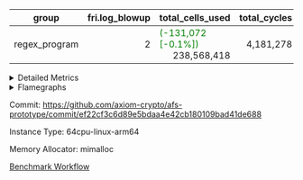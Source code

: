 | group | fri.log_blowup | total_cells_used | total_cycles | total_proof_time_ms |
| --- | --- | --- | --- | --- |
| regex_program | <div style='text-align: right'>2</div>  | <span style="color: green">(-131,072 [-0.1%])</span> <div style='text-align: right'>238,568,418</div>  | <div style='text-align: right'>4,181,278</div>  | <span style="color: green">(-147.0 [-0.5%])</span> <div style='text-align: right'>26,982.0</div>  |


<details>
<summary>Detailed Metrics</summary>

| group | collect_metrics | execute_time_ms | total_cells_used | total_cycles |
| --- | --- | --- | --- | --- |
| regex_program | true | <span style="color: green">(-3.0 [-0.0%])</span> <div style='text-align: right'>67,022.0</div>  | <span style="color: green">(-131,072 [-0.1%])</span> <div style='text-align: right'>238,568,418</div>  | <div style='text-align: right'>4,181,278</div>  |

| group | chip_name | collect_metrics | rows_used |
| --- | --- | --- | --- |
| regex_program | ProgramChip | true | <div style='text-align: right'>89,849</div>  |
| regex_program | VmConnectorAir | true | <div style='text-align: right'>2</div>  |
| regex_program | Boundary | true | <div style='text-align: right'>69,182</div>  |
| regex_program | Merkle | true | <div style='text-align: right'>70,464</div>  |
| regex_program | AccessAdapter<2> | true | <div style='text-align: right'>42</div>  |
| regex_program | AccessAdapter<4> | true | <div style='text-align: right'>22</div>  |
| regex_program | AccessAdapter<8> | true | <div style='text-align: right'>69,182</div>  |
| regex_program | PhantomAir | true | <div style='text-align: right'>289</div>  |
| regex_program | <Rv32BaseAluAdapterAir,BaseAluCoreAir<4, 8>> | true | <div style='text-align: right'>1,150,370</div>  |
| regex_program | <Rv32BaseAluAdapterAir,LessThanCoreAir<4, 8>> | true | <div style='text-align: right'>38,011</div>  |
| regex_program | <Rv32BaseAluAdapterAir,ShiftCoreAir<4, 8>> | true | <div style='text-align: right'>218,647</div>  |
| regex_program | <Rv32LoadStoreAdapterAir,LoadStoreCoreAir<4>> | true | <div style='text-align: right'>1,961,112</div>  |
| regex_program | <Rv32LoadStoreAdapterAir,LoadSignExtendCoreAir<4, 8>> | true | <div style='text-align: right'>702</div>  |
| regex_program | <Rv32BranchAdapterAir,BranchEqualCoreAir<4>> | true | <div style='text-align: right'>282,062</div>  |
| regex_program | <Rv32BranchAdapterAir,BranchLessThanCoreAir<4, 8>> | true | <div style='text-align: right'>198,078</div>  |
| regex_program | <Rv32CondRdWriteAdapterAir,Rv32JalLuiCoreAir> | true | <div style='text-align: right'>96,821</div>  |
| regex_program | <Rv32JalrAdapterAir,Rv32JalrCoreAir> | true | <div style='text-align: right'>130,425</div>  |
| regex_program | <Rv32RdWriteAdapterAir,Rv32AuipcCoreAir> | true | <div style='text-align: right'>39,548</div>  |
| regex_program | <Rv32MultAdapterAir,MultiplicationCoreAir<4, 8>> | true | <div style='text-align: right'>52,087</div>  |
| regex_program | <Rv32MultAdapterAir,MulHCoreAir<4, 8>> | true | <div style='text-align: right'>244</div>  |
| regex_program | <Rv32MultAdapterAir,DivRemCoreAir<4, 8>> | true | <div style='text-align: right'>114</div>  |
| regex_program | <Rv32HintStoreAdapterAir,Rv32HintStoreCoreAir> | true | <div style='text-align: right'>12,767</div>  |
| regex_program | KeccakVmAir | true | <div style='text-align: right'>24</div>  |
| regex_program | Poseidon2VmAir<BabyBearParameters> | true | <div style='text-align: right'>139,646</div>  |
| regex_program | BitwiseOperationLookupAir<8> | true | <div style='text-align: right'>65,536</div>  |
| regex_program | RangeTupleCheckerAir<2> | true | <div style='text-align: right'>524,288</div>  |
| regex_program | VariableRangeCheckerAir | true | <span style="color: green">(-131,072 [-50.0%])</span> <div style='text-align: right'>131,072</div>  |

| group | collect_metrics | dsl_ir | opcode | frequency |
| --- | --- | --- | --- | --- |
| regex_program | true |  | ADD | <div style='text-align: right'>1,007,883</div>  |
| regex_program | true |  | AND | <div style='text-align: right'>66,796</div>  |
| regex_program | true |  | AUIPC | <div style='text-align: right'>39,548</div>  |
| regex_program | true |  | BEQ | <div style='text-align: right'>160,039</div>  |
| regex_program | true |  | BGE | <div style='text-align: right'>294</div>  |
| regex_program | true |  | BGEU | <div style='text-align: right'>121,615</div>  |
| regex_program | true |  | BLT | <div style='text-align: right'>5,141</div>  |
| regex_program | true |  | BLTU | <div style='text-align: right'>71,028</div>  |
| regex_program | true |  | BNE | <div style='text-align: right'>122,023</div>  |
| regex_program | true |  | DIVU | <div style='text-align: right'>114</div>  |
| regex_program | true |  | HINT_STOREW | <div style='text-align: right'>12,767</div>  |
| regex_program | true |  | JAL | <div style='text-align: right'>52,348</div>  |
| regex_program | true |  | JALR | <div style='text-align: right'>130,425</div>  |
| regex_program | true |  | KECCAK256 | <div style='text-align: right'>1</div>  |
| regex_program | true |  | LOADB | <div style='text-align: right'>694</div>  |
| regex_program | true |  | LOADBU | <div style='text-align: right'>27,294</div>  |
| regex_program | true |  | LOADH | <div style='text-align: right'>8</div>  |
| regex_program | true |  | LOADHU | <div style='text-align: right'>95</div>  |
| regex_program | true |  | LOADW | <div style='text-align: right'>1,142,678</div>  |
| regex_program | true |  | LUI | <div style='text-align: right'>44,473</div>  |
| regex_program | true |  | MUL | <div style='text-align: right'>52,087</div>  |
| regex_program | true |  | MULHU | <div style='text-align: right'>244</div>  |
| regex_program | true |  | OR | <div style='text-align: right'>23,544</div>  |
| regex_program | true |  | PHANTOM | <div style='text-align: right'>289</div>  |
| regex_program | true |  | SLL | <div style='text-align: right'>213,556</div>  |
| regex_program | true |  | SLT | <div style='text-align: right'>5</div>  |
| regex_program | true |  | SLTU | <div style='text-align: right'>38,006</div>  |
| regex_program | true |  | SRA | <div style='text-align: right'>1</div>  |
| regex_program | true |  | SRL | <div style='text-align: right'>5,090</div>  |
| regex_program | true |  | STOREB | <div style='text-align: right'>12,737</div>  |
| regex_program | true |  | STOREH | <div style='text-align: right'>10,074</div>  |
| regex_program | true |  | STOREW | <div style='text-align: right'>768,234</div>  |
| regex_program | true |  | SUB | <div style='text-align: right'>42,583</div>  |
| regex_program | true |  | XOR | <div style='text-align: right'>9,564</div>  |

| group | air_name | collect_metrics | dsl_ir | opcode | cells_used |
| --- | --- | --- | --- | --- | --- |
| regex_program | <Rv32BaseAluAdapterAir,BaseAluCoreAir<4, 8>> | true |  | ADD | <div style='text-align: right'>36,283,788</div>  |
| regex_program | AccessAdapter<8> | true |  | ADD | <div style='text-align: right'>85</div>  |
| regex_program | Boundary | true |  | ADD | <div style='text-align: right'>200</div>  |
| regex_program | Merkle | true |  | ADD | <div style='text-align: right'>128</div>  |
| regex_program | <Rv32BaseAluAdapterAir,BaseAluCoreAir<4, 8>> | true |  | AND | <div style='text-align: right'>2,404,656</div>  |
| regex_program | <Rv32RdWriteAdapterAir,Rv32AuipcCoreAir> | true |  | AUIPC | <div style='text-align: right'>830,508</div>  |
| regex_program | AccessAdapter<8> | true |  | AUIPC | <div style='text-align: right'>51</div>  |
| regex_program | Boundary | true |  | AUIPC | <div style='text-align: right'>120</div>  |
| regex_program | Merkle | true |  | AUIPC | <div style='text-align: right'>3,520</div>  |
| regex_program | <Rv32BranchAdapterAir,BranchEqualCoreAir<4>> | true |  | BEQ | <div style='text-align: right'>4,161,014</div>  |
| regex_program | <Rv32BranchAdapterAir,BranchLessThanCoreAir<4, 8>> | true |  | BGE | <div style='text-align: right'>9,408</div>  |
| regex_program | <Rv32BranchAdapterAir,BranchLessThanCoreAir<4, 8>> | true |  | BGEU | <div style='text-align: right'>3,891,680</div>  |
| regex_program | <Rv32BranchAdapterAir,BranchLessThanCoreAir<4, 8>> | true |  | BLT | <div style='text-align: right'>164,512</div>  |
| regex_program | <Rv32BranchAdapterAir,BranchLessThanCoreAir<4, 8>> | true |  | BLTU | <div style='text-align: right'>2,272,896</div>  |
| regex_program | <Rv32BranchAdapterAir,BranchEqualCoreAir<4>> | true |  | BNE | <div style='text-align: right'>3,172,598</div>  |
| regex_program | <Rv32MultAdapterAir,DivRemCoreAir<4, 8>> | true |  | DIVU | <div style='text-align: right'>6,498</div>  |
| regex_program | <Rv32HintStoreAdapterAir,Rv32HintStoreCoreAir> | true |  | HINT_STOREW | <div style='text-align: right'>331,942</div>  |
| regex_program | AccessAdapter<8> | true |  | HINT_STOREW | <div style='text-align: right'>108,528</div>  |
| regex_program | Boundary | true |  | HINT_STOREW | <div style='text-align: right'>255,360</div>  |
| regex_program | Merkle | true |  | HINT_STOREW | <div style='text-align: right'>408,704</div>  |
| regex_program | <Rv32CondRdWriteAdapterAir,Rv32JalLuiCoreAir> | true |  | JAL | <div style='text-align: right'>942,264</div>  |
| regex_program | <Rv32JalrAdapterAir,Rv32JalrCoreAir> | true |  | JALR | <div style='text-align: right'>3,651,900</div>  |
| regex_program | AccessAdapter<2> | true |  | KECCAK256 | <div style='text-align: right'>231</div>  |
| regex_program | AccessAdapter<4> | true |  | KECCAK256 | <div style='text-align: right'>143</div>  |
| regex_program | AccessAdapter<8> | true |  | KECCAK256 | <div style='text-align: right'>68</div>  |
| regex_program | Boundary | true |  | KECCAK256 | <div style='text-align: right'>160</div>  |
| regex_program | KeccakVmAir | true |  | KECCAK256 | <div style='text-align: right'>75,936</div>  |
| regex_program | Merkle | true |  | KECCAK256 | <div style='text-align: right'>128</div>  |
| regex_program | <Rv32LoadStoreAdapterAir,LoadSignExtendCoreAir<4, 8>> | true |  | LOADB | <div style='text-align: right'>24,290</div>  |
| regex_program | AccessAdapter<8> | true |  | LOADB | <div style='text-align: right'>51</div>  |
| regex_program | Boundary | true |  | LOADB | <div style='text-align: right'>120</div>  |
| regex_program | Merkle | true |  | LOADB | <div style='text-align: right'>704</div>  |
| regex_program | <Rv32LoadStoreAdapterAir,LoadStoreCoreAir<4>> | true |  | LOADBU | <div style='text-align: right'>1,091,760</div>  |
| regex_program | AccessAdapter<8> | true |  | LOADBU | <div style='text-align: right'>221</div>  |
| regex_program | Boundary | true |  | LOADBU | <div style='text-align: right'>520</div>  |
| regex_program | Merkle | true |  | LOADBU | <div style='text-align: right'>1,920</div>  |
| regex_program | <Rv32LoadStoreAdapterAir,LoadSignExtendCoreAir<4, 8>> | true |  | LOADH | <div style='text-align: right'>280</div>  |
| regex_program | <Rv32LoadStoreAdapterAir,LoadStoreCoreAir<4>> | true |  | LOADHU | <div style='text-align: right'>3,800</div>  |
| regex_program | <Rv32LoadStoreAdapterAir,LoadStoreCoreAir<4>> | true |  | LOADW | <div style='text-align: right'>45,707,120</div>  |
| regex_program | AccessAdapter<8> | true |  | LOADW | <div style='text-align: right'>2,975</div>  |
| regex_program | Boundary | true |  | LOADW | <div style='text-align: right'>7,000</div>  |
| regex_program | Merkle | true |  | LOADW | <div style='text-align: right'>24,128</div>  |
| regex_program | <Rv32CondRdWriteAdapterAir,Rv32JalLuiCoreAir> | true |  | LUI | <div style='text-align: right'>800,514</div>  |
| regex_program | AccessAdapter<8> | true |  | LUI | <div style='text-align: right'>17</div>  |
| regex_program | Boundary | true |  | LUI | <div style='text-align: right'>40</div>  |
| regex_program | <Rv32MultAdapterAir,MultiplicationCoreAir<4, 8>> | true |  | MUL | <div style='text-align: right'>1,614,697</div>  |
| regex_program | <Rv32MultAdapterAir,MulHCoreAir<4, 8>> | true |  | MULHU | <div style='text-align: right'>9,516</div>  |
| regex_program | <Rv32BaseAluAdapterAir,BaseAluCoreAir<4, 8>> | true |  | OR | <div style='text-align: right'>847,584</div>  |
| regex_program | PhantomAir | true |  | PHANTOM | <div style='text-align: right'>1,734</div>  |
| regex_program | <Rv32BaseAluAdapterAir,ShiftCoreAir<4, 8>> | true |  | SLL | <div style='text-align: right'>11,318,468</div>  |
| regex_program | <Rv32BaseAluAdapterAir,LessThanCoreAir<4, 8>> | true |  | SLT | <div style='text-align: right'>185</div>  |
| regex_program | <Rv32BaseAluAdapterAir,LessThanCoreAir<4, 8>> | true |  | SLTU | <div style='text-align: right'>1,406,222</div>  |
| regex_program | AccessAdapter<8> | true |  | SLTU | <div style='text-align: right'>17</div>  |
| regex_program | Boundary | true |  | SLTU | <div style='text-align: right'>40</div>  |
| regex_program | <Rv32BaseAluAdapterAir,ShiftCoreAir<4, 8>> | true |  | SRA | <div style='text-align: right'>53</div>  |
| regex_program | <Rv32BaseAluAdapterAir,ShiftCoreAir<4, 8>> | true |  | SRL | <div style='text-align: right'>269,770</div>  |
| regex_program | <Rv32LoadStoreAdapterAir,LoadStoreCoreAir<4>> | true |  | STOREB | <div style='text-align: right'>509,480</div>  |
| regex_program | AccessAdapter<8> | true |  | STOREB | <div style='text-align: right'>1,173</div>  |
| regex_program | Boundary | true |  | STOREB | <div style='text-align: right'>2,760</div>  |
| regex_program | Merkle | true |  | STOREB | <div style='text-align: right'>9,024</div>  |
| regex_program | <Rv32LoadStoreAdapterAir,LoadStoreCoreAir<4>> | true |  | STOREH | <div style='text-align: right'>402,960</div>  |
| regex_program | AccessAdapter<8> | true |  | STOREH | <div style='text-align: right'>85,221</div>  |
| regex_program | Boundary | true |  | STOREH | <div style='text-align: right'>200,520</div>  |
| regex_program | Merkle | true |  | STOREH | <div style='text-align: right'>321,344</div>  |
| regex_program | <Rv32LoadStoreAdapterAir,LoadStoreCoreAir<4>> | true |  | STOREW | <div style='text-align: right'>30,729,360</div>  |
| regex_program | AccessAdapter<8> | true |  | STOREW | <div style='text-align: right'>389,640</div>  |
| regex_program | Boundary | true |  | STOREW | <div style='text-align: right'>916,800</div>  |
| regex_program | Merkle | true |  | STOREW | <div style='text-align: right'>1,485,184</div>  |
| regex_program | <Rv32BaseAluAdapterAir,BaseAluCoreAir<4, 8>> | true |  | SUB | <div style='text-align: right'>1,532,988</div>  |
| regex_program | <Rv32BaseAluAdapterAir,BaseAluCoreAir<4, 8>> | true |  | XOR | <div style='text-align: right'>344,304</div>  |

| group | commit_exe_time_ms | execute_and_trace_gen_time_ms | execute_time_ms | fri.log_blowup | keygen_time_ms | num_segments | total_cells_used | total_cycles | total_proof_time_ms |
| --- | --- | --- | --- | --- | --- | --- | --- | --- | --- |
| regex_program | <span style="color: red">(+3.0 [+7.7%])</span> <div style='text-align: right'>42.0</div>  | <span style="color: red">(+43.0 [+0.6%])</span> <div style='text-align: right'>7,602.0</div>  | <span style="color: red">(+32.0 [+0.7%])</span> <div style='text-align: right'>4,874.0</div>  | <div style='text-align: right'>2</div>  | <span style="color: green">(-20.0 [-9.7%])</span> <div style='text-align: right'>187.0</div>  | <div style='text-align: right'>1</div>  | <span style="color: green">(-131,072 [-0.1%])</span> <div style='text-align: right'>238,568,418</div>  | <div style='text-align: right'>4,181,278</div>  | <span style="color: green">(-147.0 [-0.5%])</span> <div style='text-align: right'>26,982.0</div>  |

| group | air_name | constraints | interactions | quotient_deg |
| --- | --- | --- | --- | --- |
| regex_program | ProgramAir | <div style='text-align: right'>4</div>  | <div style='text-align: right'>1</div>  | <div style='text-align: right'>1</div>  |
| regex_program | VmConnectorAir | <div style='text-align: right'>9</div>  | <div style='text-align: right'>3</div>  | <div style='text-align: right'>2</div>  |
| regex_program | PersistentBoundaryAir<8> | <div style='text-align: right'>6</div>  | <div style='text-align: right'>3</div>  | <div style='text-align: right'>2</div>  |
| regex_program | MemoryMerkleAir<8> | <div style='text-align: right'>40</div>  | <div style='text-align: right'>4</div>  | <div style='text-align: right'>2</div>  |
| regex_program | AccessAdapterAir<2> | <div style='text-align: right'>14</div>  | <div style='text-align: right'>5</div>  | <div style='text-align: right'>2</div>  |
| regex_program | AccessAdapterAir<4> | <div style='text-align: right'>14</div>  | <div style='text-align: right'>5</div>  | <div style='text-align: right'>2</div>  |
| regex_program | AccessAdapterAir<8> | <div style='text-align: right'>14</div>  | <div style='text-align: right'>5</div>  | <div style='text-align: right'>2</div>  |
| regex_program | AccessAdapterAir<16> | <div style='text-align: right'>14</div>  | <div style='text-align: right'>5</div>  | <div style='text-align: right'>2</div>  |
| regex_program | AccessAdapterAir<32> | <div style='text-align: right'>14</div>  | <div style='text-align: right'>5</div>  | <div style='text-align: right'>2</div>  |
| regex_program | AccessAdapterAir<64> | <div style='text-align: right'>14</div>  | <div style='text-align: right'>5</div>  | <div style='text-align: right'>2</div>  |
| regex_program | PhantomAir | <div style='text-align: right'>5</div>  | <div style='text-align: right'>3</div>  | <div style='text-align: right'>2</div>  |
| regex_program | VmAirWrapper<Rv32BaseAluAdapterAir, BaseAluCoreAir<4, 8> | <div style='text-align: right'>43</div>  | <div style='text-align: right'>19</div>  | <div style='text-align: right'>2</div>  |
| regex_program | VmAirWrapper<Rv32BaseAluAdapterAir, LessThanCoreAir<4, 8> | <div style='text-align: right'>39</div>  | <div style='text-align: right'>17</div>  | <div style='text-align: right'>2</div>  |
| regex_program | VmAirWrapper<Rv32BaseAluAdapterAir, ShiftCoreAir<4, 8> | <div style='text-align: right'>90</div>  | <div style='text-align: right'>23</div>  | <div style='text-align: right'>2</div>  |
| regex_program | VmAirWrapper<Rv32LoadStoreAdapterAir, LoadStoreCoreAir<4> | <div style='text-align: right'>38</div>  | <div style='text-align: right'>17</div>  | <div style='text-align: right'>2</div>  |
| regex_program | VmAirWrapper<Rv32LoadStoreAdapterAir, LoadSignExtendCoreAir<4, 8> | <div style='text-align: right'>33</div>  | <div style='text-align: right'>18</div>  | <div style='text-align: right'>2</div>  |
| regex_program | VmAirWrapper<Rv32BranchAdapterAir, BranchEqualCoreAir<4> | <div style='text-align: right'>25</div>  | <div style='text-align: right'>11</div>  | <div style='text-align: right'>2</div>  |
| regex_program | VmAirWrapper<Rv32BranchAdapterAir, BranchLessThanCoreAir<4, 8> | <div style='text-align: right'>41</div>  | <div style='text-align: right'>13</div>  | <div style='text-align: right'>2</div>  |
| regex_program | VmAirWrapper<Rv32CondRdWriteAdapterAir, Rv32JalLuiCoreAir> | <div style='text-align: right'>22</div>  | <div style='text-align: right'>10</div>  | <div style='text-align: right'>2</div>  |
| regex_program | VmAirWrapper<Rv32JalrAdapterAir, Rv32JalrCoreAir> | <div style='text-align: right'>20</div>  | <div style='text-align: right'>16</div>  | <div style='text-align: right'>2</div>  |
| regex_program | VmAirWrapper<Rv32RdWriteAdapterAir, Rv32AuipcCoreAir> | <div style='text-align: right'>15</div>  | <div style='text-align: right'>11</div>  | <div style='text-align: right'>2</div>  |
| regex_program | VmAirWrapper<Rv32MultAdapterAir, MultiplicationCoreAir<4, 8> | <div style='text-align: right'>26</div>  | <div style='text-align: right'>19</div>  | <div style='text-align: right'>2</div>  |
| regex_program | VmAirWrapper<Rv32MultAdapterAir, MulHCoreAir<4, 8> | <div style='text-align: right'>38</div>  | <div style='text-align: right'>24</div>  | <div style='text-align: right'>2</div>  |
| regex_program | VmAirWrapper<Rv32MultAdapterAir, DivRemCoreAir<4, 8> | <div style='text-align: right'>88</div>  | <div style='text-align: right'>25</div>  | <div style='text-align: right'>2</div>  |
| regex_program | VmAirWrapper<Rv32HintStoreAdapterAir, Rv32HintStoreCoreAir> | <div style='text-align: right'>17</div>  | <div style='text-align: right'>15</div>  | <div style='text-align: right'>2</div>  |
| regex_program | KeccakVmAir | <div style='text-align: right'>4,571</div>  | <div style='text-align: right'>321</div>  | <div style='text-align: right'>2</div>  |
| regex_program | Poseidon2VmAir<BabyBearParameters> | <div style='text-align: right'>525</div>  | <div style='text-align: right'>32</div>  | <div style='text-align: right'>2</div>  |
| regex_program | BitwiseOperationLookupAir<8> | <div style='text-align: right'>4</div>  | <div style='text-align: right'>2</div>  | <div style='text-align: right'>2</div>  |
| regex_program | RangeTupleCheckerAir<2> | <div style='text-align: right'>4</div>  | <div style='text-align: right'>1</div>  | <div style='text-align: right'>1</div>  |
| regex_program | VariableRangeCheckerAir | <div style='text-align: right'>4</div>  | <div style='text-align: right'>1</div>  | <div style='text-align: right'>1</div>  |

| group | air_name | segment | cells | main_cols | perm_cols | prep_cols | rows |
| --- | --- | --- | --- | --- | --- | --- | --- |
| regex_program | ProgramAir | 0 | <div style='text-align: right'>2,359,296</div>  | <div style='text-align: right'>10</div>  | <div style='text-align: right'>8</div>  |  | <div style='text-align: right'>131,072</div>  |
| regex_program | VmConnectorAir | 0 | <div style='text-align: right'>32</div>  | <div style='text-align: right'>4</div>  | <div style='text-align: right'>12</div>  | <div style='text-align: right'>1</div>  | <div style='text-align: right'>2</div>  |
| regex_program | PersistentBoundaryAir<8> | 0 | <div style='text-align: right'>4,194,304</div>  | <div style='text-align: right'>20</div>  | <div style='text-align: right'>12</div>  |  | <div style='text-align: right'>131,072</div>  |
| regex_program | MemoryMerkleAir<8> | 0 | <div style='text-align: right'>6,815,744</div>  | <div style='text-align: right'>32</div>  | <div style='text-align: right'>20</div>  |  | <div style='text-align: right'>131,072</div>  |
| regex_program | AccessAdapterAir<2> | 0 | <div style='text-align: right'>2,240</div>  | <div style='text-align: right'>11</div>  | <div style='text-align: right'>24</div>  |  | <div style='text-align: right'>64</div>  |
| regex_program | AccessAdapterAir<4> | 0 | <div style='text-align: right'>1,184</div>  | <div style='text-align: right'>13</div>  | <div style='text-align: right'>24</div>  |  | <div style='text-align: right'>32</div>  |
| regex_program | AccessAdapterAir<8> | 0 | <div style='text-align: right'>5,373,952</div>  | <div style='text-align: right'>17</div>  | <div style='text-align: right'>24</div>  |  | <div style='text-align: right'>131,072</div>  |
| regex_program | PhantomAir | 0 | <div style='text-align: right'>9,216</div>  | <div style='text-align: right'>6</div>  | <div style='text-align: right'>12</div>  |  | <div style='text-align: right'>512</div>  |
| regex_program | VmAirWrapper<Rv32BaseAluAdapterAir, BaseAluCoreAir<4, 8> | 0 | <div style='text-align: right'>243,269,632</div>  | <div style='text-align: right'>36</div>  | <div style='text-align: right'>80</div>  |  | <div style='text-align: right'>2,097,152</div>  |
| regex_program | VmAirWrapper<Rv32BaseAluAdapterAir, LessThanCoreAir<4, 8> | 0 | <div style='text-align: right'>5,046,272</div>  | <div style='text-align: right'>37</div>  | <div style='text-align: right'>40</div>  |  | <div style='text-align: right'>65,536</div>  |
| regex_program | VmAirWrapper<Rv32BaseAluAdapterAir, ShiftCoreAir<4, 8> | 0 | <div style='text-align: right'>27,525,120</div>  | <div style='text-align: right'>53</div>  | <div style='text-align: right'>52</div>  |  | <div style='text-align: right'>262,144</div>  |
| regex_program | VmAirWrapper<Rv32LoadStoreAdapterAir, LoadStoreCoreAir<4> | 0 | <div style='text-align: right'>234,881,024</div>  | <div style='text-align: right'>40</div>  | <div style='text-align: right'>72</div>  |  | <div style='text-align: right'>2,097,152</div>  |
| regex_program | VmAirWrapper<Rv32LoadStoreAdapterAir, LoadSignExtendCoreAir<4, 8> | 0 | <div style='text-align: right'>113,664</div>  | <div style='text-align: right'>35</div>  | <div style='text-align: right'>76</div>  |  | <div style='text-align: right'>1,024</div>  |
| regex_program | VmAirWrapper<Rv32BranchAdapterAir, BranchEqualCoreAir<4> | 0 | <div style='text-align: right'>38,797,312</div>  | <div style='text-align: right'>26</div>  | <div style='text-align: right'>48</div>  |  | <div style='text-align: right'>524,288</div>  |
| regex_program | VmAirWrapper<Rv32BranchAdapterAir, BranchLessThanCoreAir<4, 8> | 0 | <div style='text-align: right'>23,068,672</div>  | <div style='text-align: right'>32</div>  | <div style='text-align: right'>56</div>  |  | <div style='text-align: right'>262,144</div>  |
| regex_program | VmAirWrapper<Rv32CondRdWriteAdapterAir, Rv32JalLuiCoreAir> | 0 | <div style='text-align: right'>8,126,464</div>  | <div style='text-align: right'>18</div>  | <div style='text-align: right'>44</div>  |  | <div style='text-align: right'>131,072</div>  |
| regex_program | VmAirWrapper<Rv32JalrAdapterAir, Rv32JalrCoreAir> | 0 | <div style='text-align: right'>8,388,608</div>  | <div style='text-align: right'>28</div>  | <div style='text-align: right'>36</div>  |  | <div style='text-align: right'>131,072</div>  |
| regex_program | VmAirWrapper<Rv32RdWriteAdapterAir, Rv32AuipcCoreAir> | 0 | <div style='text-align: right'>3,211,264</div>  | <div style='text-align: right'>21</div>  | <div style='text-align: right'>28</div>  |  | <div style='text-align: right'>65,536</div>  |
| regex_program | VmAirWrapper<Rv32MultAdapterAir, MultiplicationCoreAir<4, 8> | 0 | <div style='text-align: right'>7,274,496</div>  | <div style='text-align: right'>31</div>  | <div style='text-align: right'>80</div>  |  | <div style='text-align: right'>65,536</div>  |
| regex_program | VmAirWrapper<Rv32MultAdapterAir, MulHCoreAir<4, 8> | 0 | <div style='text-align: right'>35,584</div>  | <div style='text-align: right'>39</div>  | <div style='text-align: right'>100</div>  |  | <div style='text-align: right'>256</div>  |
| regex_program | VmAirWrapper<Rv32MultAdapterAir, DivRemCoreAir<4, 8> | 0 | <div style='text-align: right'>20,608</div>  | <div style='text-align: right'>57</div>  | <div style='text-align: right'>104</div>  |  | <div style='text-align: right'>128</div>  |
| regex_program | VmAirWrapper<Rv32HintStoreAdapterAir, Rv32HintStoreCoreAir> | 0 | <div style='text-align: right'>1,015,808</div>  | <div style='text-align: right'>26</div>  | <div style='text-align: right'>36</div>  |  | <div style='text-align: right'>16,384</div>  |
| regex_program | KeccakVmAir | 0 | <div style='text-align: right'>142,464</div>  | <div style='text-align: right'>3,164</div>  | <div style='text-align: right'>1,288</div>  |  | <div style='text-align: right'>32</div>  |
| regex_program | Poseidon2VmAir<BabyBearParameters> | 0 | <div style='text-align: right'>164,364,288</div>  | <div style='text-align: right'>559</div>  | <div style='text-align: right'>68</div>  |  | <div style='text-align: right'>262,144</div>  |
| regex_program | BitwiseOperationLookupAir<8> | 0 | <div style='text-align: right'>655,360</div>  | <div style='text-align: right'>2</div>  | <div style='text-align: right'>8</div>  | <div style='text-align: right'>3</div>  | <div style='text-align: right'>65,536</div>  |
| regex_program | RangeTupleCheckerAir<2> | 0 | <div style='text-align: right'>4,718,592</div>  | <div style='text-align: right'>1</div>  | <div style='text-align: right'>8</div>  | <div style='text-align: right'>2</div>  | <div style='text-align: right'>524,288</div>  |
| regex_program | VariableRangeCheckerAir | 0 | <span style="color: green">(-1,179,648 [-50.0%])</span> <div style='text-align: right'>1,179,648</div>  | <div style='text-align: right'>1</div>  | <div style='text-align: right'>8</div>  | <div style='text-align: right'>2</div>  | <span style="color: green">(-131,072 [-50.0%])</span> <div style='text-align: right'>131,072</div>  |

| group | segment | execute_and_trace_gen_time_ms | stark_prove_excluding_trace_time_ms | total_cells |
| --- | --- | --- | --- | --- |
| regex_program | 0 | <span style="color: red">(+13.0 [+0.5%])</span> <div style='text-align: right'>2,719.0</div>  | <span style="color: green">(-203.0 [-1.2%])</span> <div style='text-align: right'>16,661.0</div>  | <span style="color: green">(-1,179,648 [-0.1%])</span> <div style='text-align: right'>790,590,848</div>  |

</details>



<details>
<summary>Flamegraphs</summary>

[![](https://axiom-public-data-sandbox-us-east-1.s3.us-east-1.amazonaws.com/benchmark/github/flamegraphs/ef22cf3c6d89e5bdaa4e42cb180109bad41de688/regex-2-2-64cpu-linux-arm64-mimalloc-regex_program.dsl_ir.opcode.air_name.cells_used.reverse.svg)](https://axiom-public-data-sandbox-us-east-1.s3.us-east-1.amazonaws.com/benchmark/github/flamegraphs/ef22cf3c6d89e5bdaa4e42cb180109bad41de688/regex-2-2-64cpu-linux-arm64-mimalloc-regex_program.dsl_ir.opcode.air_name.cells_used.reverse.svg)
[![](https://axiom-public-data-sandbox-us-east-1.s3.us-east-1.amazonaws.com/benchmark/github/flamegraphs/ef22cf3c6d89e5bdaa4e42cb180109bad41de688/regex-2-2-64cpu-linux-arm64-mimalloc-regex_program.dsl_ir.opcode.air_name.cells_used.svg)](https://axiom-public-data-sandbox-us-east-1.s3.us-east-1.amazonaws.com/benchmark/github/flamegraphs/ef22cf3c6d89e5bdaa4e42cb180109bad41de688/regex-2-2-64cpu-linux-arm64-mimalloc-regex_program.dsl_ir.opcode.air_name.cells_used.svg)
[![](https://axiom-public-data-sandbox-us-east-1.s3.us-east-1.amazonaws.com/benchmark/github/flamegraphs/ef22cf3c6d89e5bdaa4e42cb180109bad41de688/regex-2-2-64cpu-linux-arm64-mimalloc-regex_program.dsl_ir.opcode.frequency.reverse.svg)](https://axiom-public-data-sandbox-us-east-1.s3.us-east-1.amazonaws.com/benchmark/github/flamegraphs/ef22cf3c6d89e5bdaa4e42cb180109bad41de688/regex-2-2-64cpu-linux-arm64-mimalloc-regex_program.dsl_ir.opcode.frequency.reverse.svg)
[![](https://axiom-public-data-sandbox-us-east-1.s3.us-east-1.amazonaws.com/benchmark/github/flamegraphs/ef22cf3c6d89e5bdaa4e42cb180109bad41de688/regex-2-2-64cpu-linux-arm64-mimalloc-regex_program.dsl_ir.opcode.frequency.svg)](https://axiom-public-data-sandbox-us-east-1.s3.us-east-1.amazonaws.com/benchmark/github/flamegraphs/ef22cf3c6d89e5bdaa4e42cb180109bad41de688/regex-2-2-64cpu-linux-arm64-mimalloc-regex_program.dsl_ir.opcode.frequency.svg)

</details>

Commit: https://github.com/axiom-crypto/afs-prototype/commit/ef22cf3c6d89e5bdaa4e42cb180109bad41de688

Instance Type: 64cpu-linux-arm64

Memory Allocator: mimalloc

[Benchmark Workflow](https://github.com/axiom-crypto/afs-prototype/actions/runs/12091823520)
